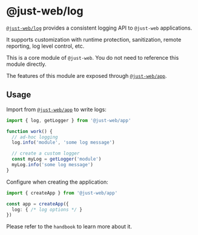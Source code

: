 # @just-web/log

[`@just-web/log`] provides a consistent logging API to `@just-web` applications.

It supports customization with runtime protection, sanitization, remote reporting, log level control, etc.

This is a core module of `@just-web`.
You do not need to reference this module directly.

The features of this module are exposed through [`@just-web/app`].

## Usage

Import from [`@just-web/app`] to write logs:

```ts
import { log, getLogger } from '@just-web/app'

function work() {
  // ad-hoc logging
  log.info('module', 'some log message')

  // create a custom logger
  const myLog = getLogger('module')
  myLog.info('some log message')
}
```

Configure when creating the application:

```ts
import { createApp } from '@just-web/app'

const app = createApp({
  log: { /* log options */ }
})
```

Please refer to the `handbook` to learn more about it.

[`@just-web/app`]: https://github.com/justland/just-web/tree/main/frameworks/app
[`@just-web/log`]: https://github.com/justland/just-web/tree/main/frameworks/log
